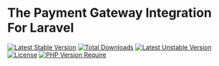 # The Payment Gateway Integration For Laravel
[![Latest Stable Version](http://poser.pugx.org/nusagates/larapay/v)](https://packagist.org/packages/nusagates/larapay) [![Total Downloads](http://poser.pugx.org/nusagates/larapay/downloads)](https://packagist.org/packages/nusagates/larapay) [![Latest Unstable Version](http://poser.pugx.org/nusagates/larapay/v/unstable)](https://packagist.org/packages/nusagates/larapay) [![License](http://poser.pugx.org/nusagates/larapay/license)](https://packagist.org/packages/nusagates/larapay) [![PHP Version Require](http://poser.pugx.org/nusagates/larapay/require/php)](https://packagist.org/packages/nusagates/larapay)